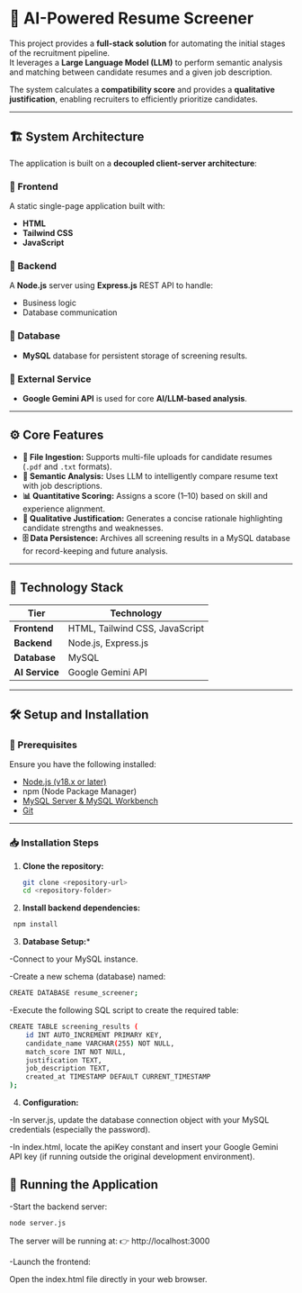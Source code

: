 # 🧠 AI-Powered Resume Screener

This project provides a **full-stack solution** for automating the initial stages of the recruitment pipeline.  
It leverages a **Large Language Model (LLM)** to perform semantic analysis and matching between candidate resumes and a given job description.

The system calculates a **compatibility score** and provides a **qualitative justification**, enabling recruiters to efficiently prioritize candidates.

---

## 🏗️ System Architecture

The application is built on a **decoupled client-server architecture**:

### 🔹 Frontend
A static single-page application built with:
- **HTML**
- **Tailwind CSS**
- **JavaScript**

### 🔹 Backend
A **Node.js** server using **Express.js** REST API to handle:
- Business logic  
- Database communication

### 🔹 Database
- **MySQL** database for persistent storage of screening results.

### 🔹 External Service
- **Google Gemini API** is used for core **AI/LLM-based analysis**.

---

## ⚙️ Core Features

- **📂 File Ingestion:** Supports multi-file uploads for candidate resumes (`.pdf` and `.txt` formats).
- **🧩 Semantic Analysis:** Uses LLM to intelligently compare resume text with job descriptions.
- **📊 Quantitative Scoring:** Assigns a score (1–10) based on skill and experience alignment.
- **💬 Qualitative Justification:** Generates a concise rationale highlighting candidate strengths and weaknesses.
- **🗄️ Data Persistence:** Archives all screening results in a MySQL database for record-keeping and future analysis.

---

## 🧰 Technology Stack

| Tier | Technology |
|------|-------------|
| **Frontend** | HTML, Tailwind CSS, JavaScript |
| **Backend** | Node.js, Express.js |
| **Database** | MySQL |
| **AI Service** | Google Gemini API |

---

## 🛠️ Setup and Installation

### 🔑 Prerequisites

Ensure you have the following installed:
- [Node.js (v18.x or later)](https://nodejs.org/)
- npm (Node Package Manager)
- [MySQL Server & MySQL Workbench](https://dev.mysql.com/downloads/)
- [Git](https://git-scm.com/)

---

### 📥 Installation Steps

1. **Clone the repository:**
   ```bash
   git clone <repository-url>
   cd <repository-folder>
2. **Install backend dependencies:**

```bash
 npm install
```
3. **Database Setup:***

-Connect to your MySQL instance.

-Create a new schema (database) named:
```bash
CREATE DATABASE resume_screener;
```
-Execute the following SQL script to create the required table:
```bash
CREATE TABLE screening_results (
    id INT AUTO_INCREMENT PRIMARY KEY,
    candidate_name VARCHAR(255) NOT NULL,
    match_score INT NOT NULL,
    justification TEXT,
    job_description TEXT,
    created_at TIMESTAMP DEFAULT CURRENT_TIMESTAMP
);
```

4. **Configuration:**

-In server.js, update the database connection object with your MySQL credentials (especially the password).

-In index.html, locate the apiKey constant and insert your Google Gemini API key (if running outside the original development environment).

## 🚀 Running the Application

-Start the backend server:
```bash
node server.js
```

The server will be running at:
👉 http://localhost:3000

-Launch the frontend:

Open the index.html file directly in your web browser.
